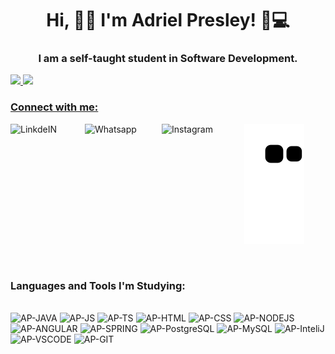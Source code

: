 <h1 align="center">Hi, 🤜🤛 I'm Adriel Presley! 🧑💻</h1>
<h3 align="center">I am a self-taught student in Software Development.</h3>

<div>
  <a href="https://github.com/AdrielPresley">
  <img height="165" src="https://github-readme-stats.vercel.app/api?username=AdrielPresley&show_icons=true&theme=tokyonight&include_all_commits=true&count_private=true"/>
  <img height="165" src="https://github-readme-stats.vercel.app/api/top-langs/?username=AdrielPresley&layout=compact&langs_count=7&theme=tokyonight"/>
</div>

<div>
<h3 align="left">Connect with me:</h3>
<p align="left">
  
<a target="_blank" href="https://www.linkedin.com/in/adrielpresley/">
  <img align="left" alt="LinkdeIN" width="119px" src="https://img.shields.io/badge/LinkedIn-0077B5?style=for-the-badge&logo=linkedin&logoColor=white" />
</a>
<a target="_blank" href="https://api.whatsapp.com/send?phone=5511991801404">
  <img align="left" alt="Whatsapp" width="123px" src="https://img.shields.io/badge/WhatsApp-25D366?style=for-the-badge&logo=whatsapp&logoColor=white" />
</a>
<a target="_blank" href="https://www.instagram.com/adrielpresley/">
  <img align="left" alt="Instagram" width="132px" src="https://img.shields.io/badge/Instagram-E4405F?style=for-the-badge&logo=instagram&logoColor=white" />
</a>
</p>
 
![Snake animation](https://github.com/AdrielPresley/AdrielPresley/blob/output/github-contribution-grid-snake.svg)
 
</div>

<br>

<h3 align="left">Languages and Tools I'm Studying:</h3>
<p align="left"> 
<div style="display: inline_block"><br>
  <img aling="center" alt="AP-JAVA" heigth="30" width="40" src="https://cdn.jsdelivr.net/gh/devicons/devicon/icons/java/java-original.svg">
  <img aling="center" alt="AP-JS" heigth="30" width="40" src="https://cdn.jsdelivr.net/gh/devicons/devicon/icons/javascript/javascript-plain.svg">
  <img aling="center" alt="AP-TS" heigth="30" width="40" src="https://cdn.jsdelivr.net/gh/devicons/devicon/icons/typescript/typescript-plain.svg">
  <img aling="center" alt="AP-HTML" heigth="30" width="40" src="https://cdn.jsdelivr.net/gh/devicons/devicon/icons/html5/html5-plain.svg">
  <img aling="center" alt="AP-CSS" heigth="30" width="40" src="https://cdn.jsdelivr.net/gh/devicons/devicon/icons/css3/css3-plain.svg">
  <img aling="center" alt="AP-NODEJS" heigth="30" width="40" src="https://cdn.jsdelivr.net/gh/devicons/devicon/icons/nodejs/nodejs-original.svg">
  <img aling="center" alt="AP-ANGULAR" heigth="30" width="40" src="https://cdn.jsdelivr.net/gh/devicons/devicon/icons/angularjs/angularjs-plain.svg">
  <img aling="center" alt="AP-SPRING" heigth="30" width="40" src="https://cdn.jsdelivr.net/gh/devicons/devicon/icons/spring/spring-original.svg">
  <img aling="center" alt="AP-PostgreSQL" heigth="30" width="40" src="https://cdn.jsdelivr.net/gh/devicons/devicon/icons/postgresql/postgresql-plain.svg">
  <img aling="center" alt="AP-MySQL" heigth="30" width="40" src="https://cdn.jsdelivr.net/gh/devicons/devicon/icons/mysql/mysql-plain.svg">
  <img aling="center" alt="AP-InteliJ" heigth="30" width="40" src="https://cdn.jsdelivr.net/gh/devicons/devicon/icons/intellij/intellij-original.svg">
  <img aling="center" alt="AP-VSCODE" heigth="30" width="40" src="https://cdn.jsdelivr.net/gh/devicons/devicon/icons/vscode/vscode-original.svg">
  <img aling="center" alt="AP-GIT" heigth="30" width="40" src="https://cdn.jsdelivr.net/gh/devicons/devicon/icons/git/git-plain.svg">
</div>
</p>

